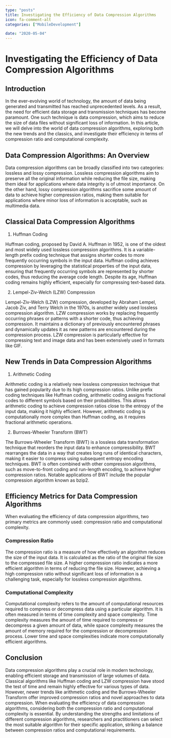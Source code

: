 ```yaml
---
type: "posts"
title: Investigating the Efficiency of Data Compression Algorithms
icon: fa-comment-alt
categories: ["MobileDevelopment"]

date: "2020-05-04"
---
```




# Investigating the Efficiency of Data Compression Algorithms

## Introduction

In the ever-evolving world of technology, the amount of data being generated and transmitted has reached unprecedented levels. As a result, the need for efficient data storage and transmission techniques has become paramount. One such technique is data compression, which aims to reduce the size of data files without significant loss of information. In this article, we will delve into the world of data compression algorithms, exploring both the new trends and the classics, and investigate their efficiency in terms of compression ratio and computational complexity.

## Data Compression Algorithms: An Overview

Data compression algorithms can be broadly classified into two categories: lossless and lossy compression. Lossless compression algorithms aim to preserve all the original information while reducing the file size, making them ideal for applications where data integrity is of utmost importance. On the other hand, lossy compression algorithms sacrifice some amount of data to achieve higher compression ratios, making them suitable for applications where minor loss of information is acceptable, such as multimedia data.

## Classical Data Compression Algorithms

1. Huffman Coding

Huffman coding, proposed by David A. Huffman in 1952, is one of the oldest and most widely used lossless compression algorithms. It is a variable-length prefix coding technique that assigns shorter codes to more frequently occurring symbols in the input data. Huffman coding achieves compression by leveraging the statistical properties of the input data, ensuring that frequently occurring symbols are represented by shorter codes, thus reducing the average code length. Despite its age, Huffman coding remains highly efficient, especially for compressing text-based data.

2. Lempel-Ziv-Welch (LZW) Compression

Lempel-Ziv-Welch (LZW) compression, developed by Abraham Lempel, Jacob Ziv, and Terry Welch in the 1970s, is another widely used lossless compression algorithm. LZW compression works by replacing frequently occurring phrases or patterns with a shorter code, thus achieving compression. It maintains a dictionary of previously encountered phrases and dynamically updates it as new patterns are encountered during the compression process. LZW compression is particularly effective for compressing text and image data and has been extensively used in formats like GIF.

## New Trends in Data Compression Algorithms

1. Arithmetic Coding

Arithmetic coding is a relatively new lossless compression technique that has gained popularity due to its high compression ratios. Unlike prefix coding techniques like Huffman coding, arithmetic coding assigns fractional codes to different symbols based on their probabilities. This allows arithmetic coding to achieve compression ratios close to the entropy of the input data, making it highly efficient. However, arithmetic coding is computationally more complex than Huffman coding, as it requires fractional arithmetic operations.

2. Burrows-Wheeler Transform (BWT)

The Burrows-Wheeler Transform (BWT) is a lossless data transformation technique that reorders the input data to enhance compressibility. BWT rearranges the data in a way that creates long runs of identical characters, making it easier to compress using subsequent entropy encoding techniques. BWT is often combined with other compression algorithms, such as move-to-front coding and run-length encoding, to achieve higher compression ratios. Notable applications of BWT include the popular compression algorithm known as bzip2.

## Efficiency Metrics for Data Compression Algorithms

When evaluating the efficiency of data compression algorithms, two primary metrics are commonly used: compression ratio and computational complexity.

### Compression Ratio

The compression ratio is a measure of how effectively an algorithm reduces the size of the input data. It is calculated as the ratio of the original file size to the compressed file size. A higher compression ratio indicates a more efficient algorithm in terms of reducing the file size. However, achieving a high compression ratio without significant loss of information is a challenging task, especially for lossless compression algorithms.

### Computational Complexity

Computational complexity refers to the amount of computational resources required to compress or decompress data using a particular algorithm. It is often measured in terms of time complexity and space complexity. Time complexity measures the amount of time required to compress or decompress a given amount of data, while space complexity measures the amount of memory required for the compression or decompression process. Lower time and space complexities indicate more computationally efficient algorithms.

## Conclusion

Data compression algorithms play a crucial role in modern technology, enabling efficient storage and transmission of large volumes of data. Classical algorithms like Huffman coding and LZW compression have stood the test of time and remain highly effective for various types of data. However, newer trends like arithmetic coding and the Burrows-Wheeler Transform offer improved compression ratios and novel approaches to data compression. When evaluating the efficiency of data compression algorithms, considering both the compression ratio and computational complexity is essential. By understanding the strengths and limitations of different compression algorithms, researchers and practitioners can select the most suitable algorithm for their specific application, striking a balance between compression ratios and computational requirements.